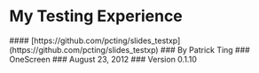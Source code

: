 # __My Testing Experience__

<div class="footer" markdown="1">
#### [https://github.com/pcting/slides_testxp](https://github.com/pcting/slides_testxp)
### By Patrick Ting
### OneScreen
### August 23, 2012
### Version 0.1.10
</div>
